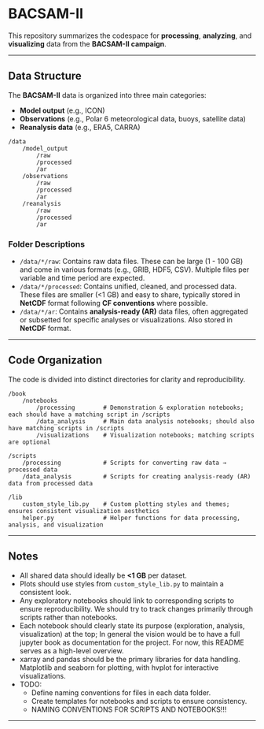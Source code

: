 # BACSAM-II

This repository summarizes the codespace for **processing**, **analyzing**, and **visualizing** data from the **BACSAM-II campaign**.

---

## Data Structure

The **BACSAM-II** data is organized into three main categories:

- **Model output** (e.g., ICON)
- **Observations** (e.g., Polar 6 meteorological data, buoys, satellite data)
- **Reanalysis data** (e.g., ERA5, CARRA)

```
/data
    /model_output
        /raw
        /processed
        /ar
    /observations
        /raw
        /processed
        /ar
    /reanalysis
        /raw
        /processed
        /ar
```

### Folder Descriptions

- `/data/*/raw`: Contains raw data files. These can be large (1 - 100 GB) and come in various formats (e.g., GRIB, HDF5, CSV). Multiple files per variable and time period are expected.  
- `/data/*/processed`: Contains unified, cleaned, and processed data. These files are smaller (<1 GB) and easy to share, typically stored in **NetCDF** format following **CF conventions** where possible.  
- `/data/*/ar`: Contains **analysis-ready (AR)** data files, often aggregated or subsetted for specific analyses or visualizations. Also stored in **NetCDF** format.

---

## Code Organization

The code is divided into distinct directories for clarity and reproducibility.

```
/book
    /notebooks
        /processing        # Demonstration & exploration notebooks; each should have a matching script in /scripts
        /data_analysis     # Main data analysis notebooks; should also have matching scripts in /scripts
        /visualizations    # Visualization notebooks; matching scripts are optional

/scripts
    /processing            # Scripts for converting raw data → processed data
    /data_analysis         # Scripts for creating analysis-ready (AR) data from processed data

/lib
    custom_style_lib.py    # Custom plotting styles and themes; ensures consistent visualization aesthetics
    helper.py              # Helper functions for data processing, analysis, and visualization
```

---

## Notes

- All shared data should ideally be **<1 GB** per dataset.  
- Plots should use styles from `custom_style_lib.py` to maintain a consistent look.  
- Any exploratory notebooks should link to corresponding scripts to ensure reproducibility. We should try to track changes primarily through scripts rather than notebooks. 
- Each notebook should clearly state its purpose (exploration, analysis, visualization) at the top; In general the vision would be to have a full jupyter book as documentation for the project. For now, this README serves as a high-level overview.
- xarray and pandas should be the primary libraries for data handling. Matplotlib and seaborn for plotting, with hvplot for interactive visualizations.
- TODO:
    - Define naming conventions for files in each data folder.
    - Create templates for notebooks and scripts to ensure consistency.
    - NAMING CONVENTIONS FOR SCRIPTS AND NOTEBOOKS!!! 
---

